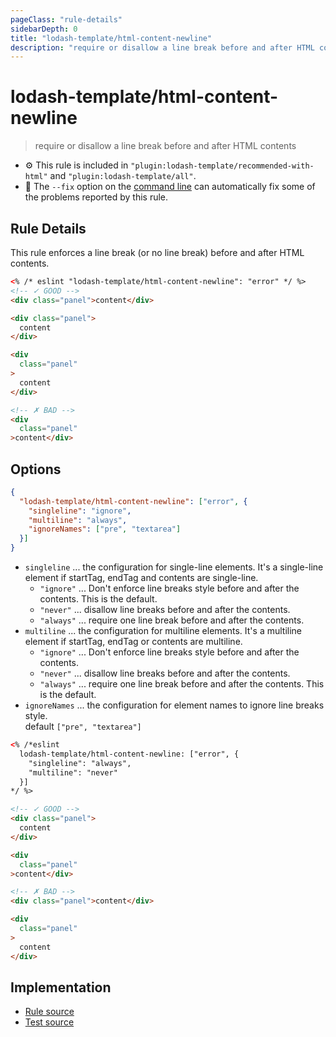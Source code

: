 ```yaml
---
pageClass: "rule-details"
sidebarDepth: 0
title: "lodash-template/html-content-newline"
description: "require or disallow a line break before and after HTML contents"
---
```

# lodash-template/html-content-newline
> require or disallow a line break before and after HTML contents

- :gear: This rule is included in `"plugin:lodash-template/recommended-with-html"` and `"plugin:lodash-template/all"`.
- :wrench: The `--fix` option on the [command line](https://eslint.org/docs/user-guide/command-line-interface#fixing-problems) can automatically fix some of the problems reported by this rule.

## Rule Details

This rule enforces a line break (or no line break) before and after HTML contents.

```html
<% /* eslint "lodash-template/html-content-newline": "error" */ %>
<!-- ✓ GOOD -->
<div class="panel">content</div>

<div class="panel">
  content
</div>

<div
  class="panel"
>
  content
</div>

<!-- ✗ BAD -->
<div
  class="panel"
>content</div>
```

## Options

```json
{
  "lodash-template/html-content-newline": ["error", {
    "singleline": "ignore",
    "multiline": "always",
    "ignoreNames": ["pre", "textarea"]
  }]
}
```

- `singleline` ... the configuration for single-line elements. It's a single-line element if startTag, endTag and contents are single-line.
  - `"ignore"` ... Don't enforce line breaks style before and after the contents. This is the default.
  - `"never"` ... disallow line breaks before and after the contents.
  - `"always"` ... require one line break before and after the contents.
- `multiline` ... the configuration for multiline elements. It's a multiline element if startTag, endTag or contents are multiline.
  - `"ignore"` ... Don't enforce line breaks style before and after the contents.
  - `"never"` ... disallow line breaks before and after the contents.
  - `"always"` ... require one line break before and after the contents. This is the default.
- `ignoreNames` ... the configuration for element names to ignore line breaks style.  
    default `["pre", "textarea"]`

```html
<% /*eslint
  lodash-template/html-content-newline: ["error", {
    "singleline": "always",
    "multiline": "never"
  }]
*/ %>

<!-- ✓ GOOD -->
<div class="panel">
  content
</div>

<div
  class="panel"
>content</div>

<!-- ✗ BAD -->
<div class="panel">content</div>

<div
  class="panel"
>
  content
</div>
```

## Implementation

- [Rule source](https://github.com/ota-meshi/eslint-plugin-lodash-template/blob/master/lib/rules/html-content-newline.js)
- [Test source](https://github.com/ota-meshi/eslint-plugin-lodash-template/blob/master/tests/lib/rules/html-content-newline.js)
